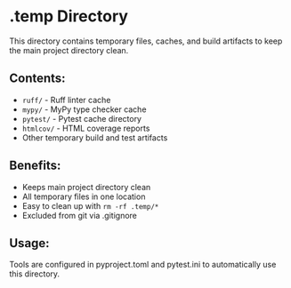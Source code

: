 # .temp Directory

This directory contains temporary files, caches, and build artifacts to keep the main project directory clean.

## Contents:
- `ruff/` - Ruff linter cache
- `mypy/` - MyPy type checker cache  
- `pytest/` - Pytest cache directory
- `htmlcov/` - HTML coverage reports
- Other temporary build and test artifacts

## Benefits:
- Keeps main project directory clean
- All temporary files in one location
- Easy to clean up with `rm -rf .temp/*`
- Excluded from git via .gitignore

## Usage:
Tools are configured in pyproject.toml and pytest.ini to automatically use this directory.